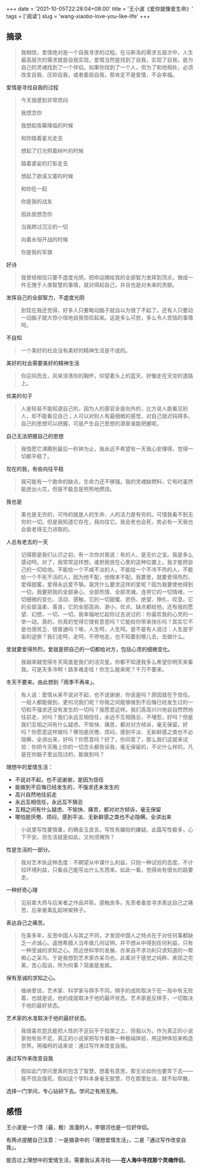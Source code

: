 +++
date = '2021-10-05T22:28:04+08:00'
title = '王小波《爱你就像爱生命》'
tags = ['阅读']
slug = 'wang-xiaobo-love-you-like-life'
+++

## 摘录

> 我相信，爱情绝对是一个自我寻求的过程。在马斯洛的需求五层次中，人生最高层次的需求就是自我实现，爱情当然是找到了自我，实现了自我，是为自己的灵魂找到了一个伴侣。如果你找到了一个人，但为了和他相处，必须改变自我、压抑自我，或者委屈自我，那肯定不是爱情，不会幸福。

爱情是寻找自我的过程

> 今天我感到非常烦闷
>
> 我想念你
>
> 我想起夜幕降临的时候
>
> 和你踏着星光走去
>
> 想起了灯光照着树叶的时候
>
> 踏着婆娑的灯影走去
>
> 想起了欲语又塞的时候
>
> 和你在一起
>
> 你是我的战友
>
> 因此我想念你
>
> 当我跨过沉沦的一切
>
> 向着永恒开战的时候
>
> 你是我的军旗

好诗

> 我曾经相信只要不虚度光阴，把命运赐给我的全部智力发挥到顶点，做成一件无愧于人类智慧的事情，就对得起自己，并且也是对未来的贡献。

发挥自己的全部智力，不虚度光阴

> 到现在我还觉得，好多人只要略动脑子就自以为很了不起了。还有人只要动一动脑子就大惊小怪地自我惊叹起来。这是多么可悲，多么令人苦恼的事情呵。

不自知

> 一个美好的社会没有美好的精神生活是不成的。

美好的社会需要美好的精神生活

> 你迎风而去，风来涤荡你的胸怀，仰望着头上的蓝天，好像走在天空的道路上。

优美的句子

> 人是轻易不能知道自己的，因为人的感官全是向外的，比方说人能看见别人，却不能看见自己；人可以对别人有最细微的感觉，对自己就迟钝得多。自己的思想可以把握，可是产生自己思想的源泉谁能把握呢。

自己无法把握自己的思想

> 我情愿它沸腾到最后一秒钟为止，我永远不希望有一天我心安理得，觉得一切都平稳了。

现在的我，有些向往平稳

> 我可能有一个致命的缺点，生命力还不够强。我的灵魂缺燃料，它有时虽然能迸出火花，但是不能总是熊熊地燃烧。

我也是

> 美也是无穷的，可怜的就是人的生命、人的活力是有穷的。可惜我看不到无穷的一切。但是我知道它存在，我向往它。我会老也会死，势必有一天我也会衰老得无力进取的。

人总有老去的一天

> 记得那是我们认识之初，有一次你对我说：有的人，是无价之宝。我是多么感动呵。对了，我常常这样想，谁把我放在心里的这种位置上，我才能把自己的一切给他。不能给一个不咸不淡的人，不能给一个不冷不热的人，不能给一个不死不活的人，因为他不配，他根本不配。我要爱，就要爱得热烈，爱得甜蜜，爱得永远爱不够。我凭什么要求这样的爱呢？因为我要使他得到一切，我要把我的全部身心、全部热情、全部灵魂，连带它的一切情绪、一切细微的变化、活动、感触，它的一切甜蜜、悲伤、绝望、挣扎、叹息，它的全部温柔、善良，它的全部高尚、渺小、优点、缺点都给他，还有我的愿望、幻想，一切、一切。我幸福地忆起你过去说过的：你喜欢我的心灵的一举一动。真的，你真的觉得它很有意思吗？它能给你带来快乐吗？其实它不是也很贫乏、很普通吗？唉，人生呵，人生呵。是不是有人说过：人生是宇宙的逆旅？我们走呵，走呵，不停地走，也不知要到哪儿去，去做什么。

爱就要爱得热烈，爱就是把自己的一切都给对方，包括心灵的细微变化。

> 我越来越觉得冬天简直是我们的活灾星。你都不知道我多么希望你明天来看我。可是天多冷啊！路多难走哇！你怎么能来呢？千万不要来。

冬天不要来。由此想到「雨季不再来」。

> 有人说：爱情从来不说对不起，也不说谢谢，你说是吗？原因就在于信任。一般人都能做到，更何况我们呢？你我之间能够做到不后悔已经发生过的一切和不强求还没有发生的一切吗？我愿意这样。我们高高兴兴地自自然然地往前走，对吗？我们永远互相信任，永远不互相猜忌，不埋怨，好吗？但是我们互相之间有什么疑虑、不愉快、痛苦，都对对方倾诉，毫无保留，好吗？你愿意这样做吗？哪怕是厌倦、烦闷，感到平淡、无新鲜感之类也不必隐瞒，全讲出来，好吗？你愿意吗？好了，你同意了，那么我们这就来试验：你把今天晚上你的一切念头都告诉我，毫无保留的，不论什么样的，凡是在你脑子里出现过的，能做到吗？

理想中的爱情生活：

- 不说对不起，也不说谢谢，是因为信任
- 能做到不后悔已经发生的，不强求还未发生的
- 高兴自然地往前走
- 永远互相信任，永远互不猜忌
- 互相之间有什么疑虑、不愉快、痛苦，都对对方倾诉，毫无保留
- 哪怕是厌倦、烦闷，感到平淡、无新鲜感之类也不必隐瞒，全讲出来

> 小说里写性要慎重，的确金玉良言。写性有媚俗的嫌疑。此篇写性极多，心下不安。但生活就是如此，又何须掩饰？

性是生活的一部分。

> 我对艺术执这种态度：不期望从中谋什么利益，只抱一种试验的态度。不计较环境利益，只看自己能写出什么东西来。如此一看，觉得尚有很长的路要走。

一种好奇心理

> 见前辈大师与后来者之作品并陈，感触良多。先至者备尝寻求表达自己之痛苦，后来者乘乱起哄架秧子。

表达自己之痛苦。

> 在美多年，反思中国人与其之不同，才发现中国人之特点在于对任何事都缺乏一点诚心。遥想希腊人当年做几何证明，并不想从中得到任何利益，只有一种至诚的求知之心。而近世科学的发展，亦来自不求功利只求知道的一帮痴心之呆鸟。于是我想到艺术家亦呆鸟也，此辈对于感觉之纯粹、表现之完美，苦心孤诣，所为何事？简直是发疯。

保有至诚的求知之心。

> 维纳曾说，艺术家、科学家与棋手不同，棋手的成败取决于在一局中有无败着，也就是说，他的成就取决于他的最坏状态。艺术家是反棋手，一切取决于他的最好状态。

艺术家的水准取决于他的最好状态。

> 我很喜欢昆氏能把人性的不足玩乎于指掌之上，但我以为，作为真正的小说家他有些不足。真正的小说家把写作看做一种极端体验，用这种体验来构造世界。用福柯的话来说：通过写作来改变自我。

通过写作来改变自我

> 假如此门学问里真的包含了智慧，想着有意思，那无论如何也要弄下去——我不信会饿死。假如这个学科本身毫无智慧，尽在那里扯淡，就不如早散。

选择一门学问，专心钻研下去。学问之有用无用。

## 感悟

王小波是一个顶（最，极）浪漫的人，李银河也是一位好伴侣。

有两点提醒自己注意：一是摘录中的「理想爱情生活」，二是「通过写作改变自我」。

能否过上理想中的爱情生活，需要我认真寻找——**在人海中寻找那个灵魂伴侣**。
